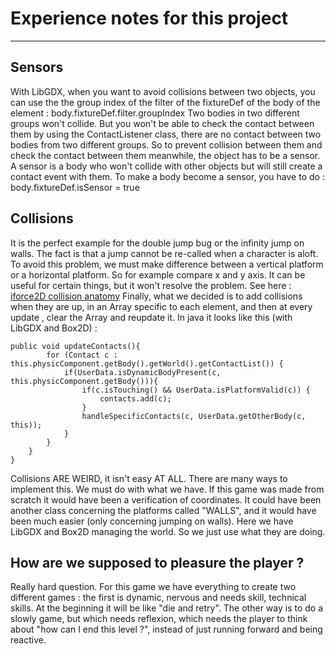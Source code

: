 # Experience notes for this project

---

## Sensors
With LibGDX, when you want to avoid collisions between two objects, you can use the the group index of the filter of 
the fixtureDef of the body of the element : body.fixtureDef.filter.groupIndex
Two bodies in two different groups won't collide. But you won't be able to check the contact between them by using
the ContactListener class, there are no contact between two bodies from two different groups.
So to prevent collision between them and check the contact between them meanwhile, the object has to be a sensor.
A sensor is a body who won't collide with other objects but will still create a contact event with them.
To make a body become a sensor, you have to do : body.fixtureDef.isSensor = true



## Collisions
It is the perfect example for the double jump bug or the infinity jump on walls. The fact is that a jump cannot be
re-called when a character is aloft. To avoid this problem, we must make difference between a vertical platform or a horizontal
platform. So for example compare x and y axis. It can be useful for certain things, but it won't resolve the problem.
See here : [iforce2D collision anatomy](http://www.iforce2d.net/b2dtut/collision-anatomy)
Finally, what we decided is to add collisions when they are up, in an Array specific to each element, and then at every update
, clear the Array and reupdate it.
In java it looks like this (with LibGDX and Box2D) :

```
public void updateContacts(){
        for (Contact c : this.physicComponent.getBody().getWorld().getContactList()) {
            if(UserData.isDynamicBodyPresent(c, this.physicComponent.getBody())){
                if(c.isTouching() && UserData.isPlatformValid(c)) {
                    contacts.add(c);
                }
                handleSpecificContacts(c, UserData.getOtherBody(c, this));
            }
        }
    }
}
```

Collisions ARE WEIRD, it isn't easy AT ALL. There are many ways to implement this. We must do with what we have.
If this game was made from scratch it would have been a verification of coordinates. It could have been another
class concerning the platforms called "WALLS", and it would have been much easier (only concerning jumping on walls).
Here we have LibGDX and Box2D managing the world. So we just use what they are doing.

## How are we supposed to pleasure the player ?
Really hard question. For this game we have everything to create two different games : the first is dynamic, nervous and needs
skill, technical skills. At the beginning it will be like "die and retry". The other way is to do a slowly game, but which needs
reflexion, which needs the player to think about "how can I end this level ?", instead of just running forward and being reactive.